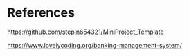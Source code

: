 # References

https://github.com/stepin654321/MiniProject_Template

https://www.lovelycoding.org/banking-management-system/
